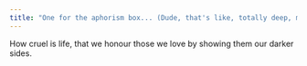 ```yaml
---
title: "One for the aphorism box... (Dude, that's like, totally deep, man)"
---
```


<p>How cruel is life,
that we honour those we love
by showing them our darker sides.</p>
